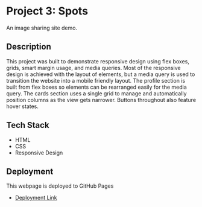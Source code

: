 # Project 3: Spots

An image sharing site demo.

## Description

This project was built to demonstrate responsive design using flex boxes, grids, smart margin usage, and media queries. Most of the responsive design is achieved with the layout of elements, but a media query is used to transition the website into a mobile friendly layout. The profile section is built from flex boxes so elements can be rearranged easily for the media query. The cards section uses a single grid to manage and automatically position columns as the view gets narrower. Buttons throughout also feature hover states.

## Tech Stack

- HTML
- CSS
- Responsive Design

## Deployment

This webpage is deployed to GitHub Pages

- [Deployment Link](https://00h00w.github.io/se_project_spots/)
